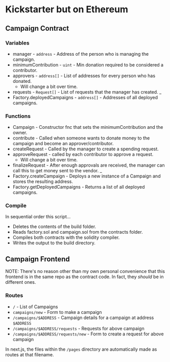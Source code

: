 # Kickstarter but on Ethereum

## Campaign Contract

### Variables

* manager - `address` - Address of the person who is managing the campaign.
* minimumContribution - `uint` - Min donation required to be considered a contributor.
* approvers - `address[]` - List of addresses for every person who has donated.
  * Will change a bit over time.
* requests - `Request[]` - List of requests that the manager has created.
_
* Factory.deployedCampaigns - `address[]` - Addresses of all deployed campaigns.

### Functions

* Campaign - Constructor fnc that sets the minimumContribution and the owner.
* contribute - Called when someone wants to donate money to the campaign and become an approver/contributor.
* createRequest - Called by the manager to create a spending request.
* approveRequest - called by each contributor to approve a request.
  * Will change a bit over time.
* finalizeRequest - After enough approvals are received, the manager can call this to get money sent to the vendor.
_
* Factory.createCampaign - Deploys a new instance of a Campaign and stores the resulting address.
* Factory.getDeployedCampaigns - Returns a list of all deployed campaigns.

### Compile

In sequential order this script...

* Deletes the contents of the build folder.
* Reads factory.sol and campaign.sol from the contracts folder.
* Compiles both contracts with the solidity compiler.
* Writes the output to the build directory.

<!-- If CI/CD is added, only run compile when contracts folder is actually changed. -->

## Campaign Frontend

NOTE: There's no reason other than my own personal convenience that this frontend is in the same repo as the contract code. In fact, they _should_ be in different ones.

### Routes

* `/` - List of Campaigns
* `campaigns/new` - Form to make a campaign
* `/campaigns/$ADDRESS` - Campaign details for a campaign at address `$ADDRESS`
* `/campaigns/$ADDRESS/requests` - Requests for above campaign
* `/campaigns/$ADDRESS/requests/new` - Form to create a request for above campaign

In next.js, the files within the `/pages` directory are automatically made as routes at that filename.